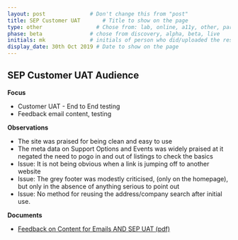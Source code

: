 ```yaml
---
layout: post              # Don't change this from "post"
title: SEP Customer UAT       # Title to show on the page
type: other                 # Chose from: lab, online, a11y, other, partner
phase: beta               # chose from discovery, alpha, beta, live
initials: mk              # initials of person who did/uploaded the research
display_date: 30th Oct 2019 # Date to show on the page
---
```

SEP Customer UAT
**Audience**
-

**Focus**
- Customer UAT - End to End testing
- Feedback email content, testing

**Observations**
- The site was praised for being clean and easy to use
- The meta data on Support Options and Events was widely praised at it negated the need to pogo in and out of listings to check the basics
- Issue: It is not being obvious when a link is jumping off to another website
- Issue: The grey footer was modestly criticised, (only on the homepage), but only in the absence of anything serious to point out
- Issue: No method for reusing the address/company search after initial use.

**Documents**
- [Feedback on Content for Emails AND SEP UAT (pdf)](../files/SEP_2019_Oct_30_Feedback_Paras_Research.pdf)
